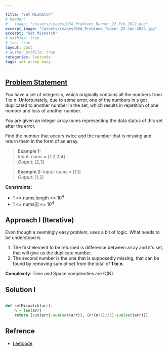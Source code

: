 ```yaml
---

title: "Set Mismatch"
# header:
#   image: "/assets/images/DSA_Problems_Banner_22-Feb-2022.png"
excerpt_image: "/assets/images/DSA_Problems_Teaser_22-Jun-2024.jpg"
excerpt: "Set Mismatch"
# mathjax: true
# toc: true
layout: post
# author_profile: true
categories: leetcode
tags: set array easy
---
```


## [Problem Statement](https://leetcode.com/problems/set-mismatch/)

You have a set of integers s, which originally contains all the numbers from 1 to n. Unfortunately, due to some error, one of the numbers in s got duplicated to another number in the set, which results in repetition of one number and loss of another number.

You are given an integer array nums representing the data status of this set after the error.

Find the number that occurs twice and the number that is missing and return them in the form of an array.

> **Example 1:** <br />
*Input:* nums = [1,2,2,4]<br />
*Output:* [2,3]<br />

> **Example 2:**
*Input:* nums = [1,1]<br />
*Output:* [1,2]<br />

**Constraints:**
* 1 <= nums.length <= 10<sup>4<sup/>
* 1 <= nums[i] <= 10<sup>4<sup/>


## Approach I (Iterative)

Even though a seemingly easy problem, uses a bit of logic. What needs to be understood is 
1. The first element to be returned is difference between array and it's set, that will give us the duplicate number.
2. The second number is the one that is supposedly missing, that can be found by removing sum of set from the total of **1 to n**.

**Complexity**: Time and Space complexities are O(N).


## Solution I
```python

def setMismatch(arr):
    n = len(arr)
    return [sum(arr)-sum(set(arr)), (n*(n+1)//2)-sum(set(arr))]

```


## Refrence
* [Leetcode](https://leetcode.com/problems/set-mismatch/discuss/105558/Oneliner-Python)